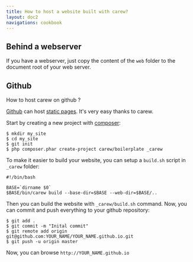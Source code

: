 ```yaml
---
title: How to host a website built with carew?
layout: doc2
navigations: cookbook
---
```


Behind a webserver
------------------

If you have a webserver, just copy the content of the `web` folder to the
document root of your web server.

Github
------

How to host carew on github ?

[Github](https://github.com) can host [static pages](http://pages.github.com/).
It's very easy thanks to carew.

Start by creating a new project with [composer](http://getcomposer.org):

    $ mkdir my_site
    $ cd my_site
    $ git init
    $ php composer.phar create-project carew/boilerplate _carew

To make it easier to build your website, you can setup a `build.sh` script
in `_carew` folder:

    #!/bin/bash

    BASE=`dirname $0`
    $BASE/bin/carew build --base-dir=$BASE --web-dir=$BASE/..

Then you can build the website with `_carew/build.sh` command.
Now, you can commit and push everything to your github repository:

    $ git add .
    $ git commit -m "Inital commit"
    $ git remote add origin git@github.com:YOUR_NAME/YOUR_NAME.github.io.git
    $ git push -u origin master

Now, you can browse `http://YOUR_NAME.github.io`
